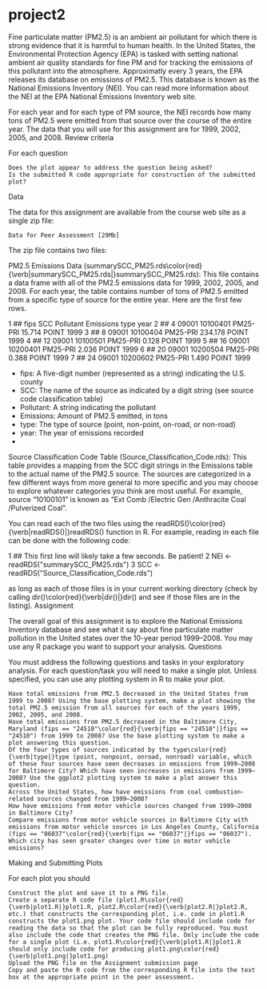 # project2

Fine particulate matter (PM2.5) is an ambient air pollutant for which there is strong evidence that it is harmful to human health. In the United States, the Environmental Protection Agency (EPA) is tasked with setting national ambient air quality standards for fine PM and for tracking the emissions of this pollutant into the atmosphere. Approximatly every 3 years, the EPA releases its database on emissions of PM2.5. This database is known as the National Emissions Inventory (NEI). You can read more information about the NEI at the EPA National Emissions Inventory web site.

For each year and for each type of PM source, the NEI records how many tons of PM2.5 were emitted from that source over the course of the entire year. The data that you will use for this assignment are for 1999, 2002, 2005, and 2008.
Review criteria

For each question

    Does the plot appear to address the question being asked?
    Is the submitted R code appropriate for construction of the submitted plot?

Data

The data for this assignment are available from the course web site as a single zip file:

    Data for Peer Assessment [29Mb]

The zip file contains two files:

PM2.5 Emissions Data (summarySCC_PM25.rds\color{red}{\verb|summarySCC_PM25.rds|}summarySCC_PM25.rds): This file contains a data frame with all of the PM2.5 emissions data for 1999, 2002, 2005, and 2008. For each year, the table contains number of tons of PM2.5 emitted from a specific type of source for the entire year. Here are the first few rows.


1  ##     fips      SCC Pollutant Emissions  type year
2  ## 4  09001 10100401  PM25-PRI    15.714 POINT 1999
3  ## 8  09001 10100404  PM25-PRI   234.178 POINT 1999
4  ## 12 09001 10100501  PM25-PRI     0.128 POINT 1999
5  ## 16 09001 10200401  PM25-PRI     2.036 POINT 1999
6  ## 20 09001 10200504  PM25-PRI     0.388 POINT 1999
7  ## 24 09001 10200602  PM25-PRI     1.490 POINT 1999

* fips: A five-digit number (represented as a string) indicating the U.S. county
* SCC: The name of the source as indicated by a digit string (see source code classification table)
* Pollutant: A string indicating the pollutant
* Emissions: Amount of PM2.5 emitted, in tons
* type: The type of source (point, non-point, on-road, or non-road)
* year: The year of emissions recorded
* 
Source Classification Code Table (Source_Classification_Code.rds): This table provides a mapping from the SCC digit strings in the Emissions table to the actual name of the PM2.5 source. The sources are categorized in a few different ways from more general to more specific and you may choose to explore whatever categories you think are most useful. For example, source “10100101” is known as “Ext Comb /Electric Gen /Anthracite Coal /Pulverized Coal”.

You can read each of the two files using the readRDS()\color{red}{\verb|readRDS()|}readRDS() function in R. For example, reading in each file can be done with the following code:

1  ## This first line will likely take a few seconds. Be patient!
2  NEI <- readRDS("summarySCC_PM25.rds")
3  SCC <- readRDS("Source_Classification_Code.rds")


as long as each of those files is in your current working directory (check by calling dir()\color{red}{\verb|dir()|}dir() and see if those files are in the listing).
Assignment

The overall goal of this assignment is to explore the National Emissions Inventory database and see what it say about fine particulate matter pollution in the United states over the 10-year period 1999–2008. You may use any R package you want to support your analysis.
Questions

You must address the following questions and tasks in your exploratory analysis. For each question/task you will need to make a single plot. Unless specified, you can use any plotting system in R to make your plot.

    Have total emissions from PM2.5 decreased in the United States from 1999 to 2008? Using the base plotting system, make a plot showing the total PM2.5 emission from all sources for each of the years 1999, 2002, 2005, and 2008.
    Have total emissions from PM2.5 decreased in the Baltimore City, Maryland (fips == "24510"\color{red}{\verb|fips == "24510"|}fips == "24510") from 1999 to 2008? Use the base plotting system to make a plot answering this question.
    Of the four types of sources indicated by the type\color{red}{\verb|type|}type (point, nonpoint, onroad, nonroad) variable, which of these four sources have seen decreases in emissions from 1999–2008 for Baltimore City? Which have seen increases in emissions from 1999–2008? Use the ggplot2 plotting system to make a plot answer this question.
    Across the United States, how have emissions from coal combustion-related sources changed from 1999–2008?
    How have emissions from motor vehicle sources changed from 1999–2008 in Baltimore City?
    Compare emissions from motor vehicle sources in Baltimore City with emissions from motor vehicle sources in Los Angeles County, California (fips == "06037"\color{red}{\verb|fips == "06037"|}fips == "06037"). Which city has seen greater changes over time in motor vehicle emissions?

Making and Submitting Plots

For each plot you should

    Construct the plot and save it to a PNG file.
    Create a separate R code file (plot1.R\color{red}{\verb|plot1.R|}plot1.R, plot2.R\color{red}{\verb|plot2.R|}plot2.R, etc.) that constructs the corresponding plot, i.e. code in plot1.R constructs the plot1.png plot. Your code file should include code for reading the data so that the plot can be fully reproduced. You must also include the code that creates the PNG file. Only include the code for a single plot (i.e. plot1.R\color{red}{\verb|plot1.R|}plot1.R should only include code for producing plot1.png\color{red}{\verb|plot1.png|}plot1.png)
    Upload the PNG file on the Assignment submission page
    Copy and paste the R code from the corresponding R file into the text box at the appropriate point in the peer assessment.
